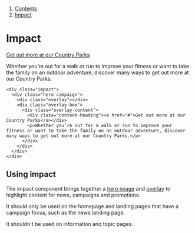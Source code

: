 <div class="breadcrumbs">
  <ol>
    <li><a href="/docs/core/contents">Contents</a></li>
    <li><a href="#">Impact</a></li>
  </ol>
</div>

# Impact

<div class="impact">
  <div class="hero campaign">
    <div class="overlay"></div>
    <div class="overlay-box">
      <div class="overlay-content">
        <div class="content-heading"><a href="#">Get out more at our Country Parks</a></div>
        <p>Whether you’re out for a walk or run to improve your fitness or want to take the family on an outdoor adventure, discover many ways to get out more at our Country Parks.</p>
      </div>
    </div>
  </div>
</div>

    <div class="impact">
      <div class="hero campaign">
        <div class="overlay"></div>
        <div class="overlay-box">
          <div class="overlay-content">
            <div class="content-heading"><a href="#">Get out more at our Country Parks</a></div>
            <p>Whether you’re out for a walk or run to improve your fitness or want to take the family on an outdoor adventure, discover many ways to get out more at our Country Parks.</p>
          </div>
        </div>
      </div>
    </div>

## Using impact

The impact component brings together a <a href="/docs/core/elements/hero">hero image</a> and <a href="/docs/core/elements/overlay">overlay</a> to highlight content for news, campaigns and promotions.

It should only be used on the homepage and landing pages that have a campaign focus, such as the news landing page.

It shouldn't be used on information and topic pages.
